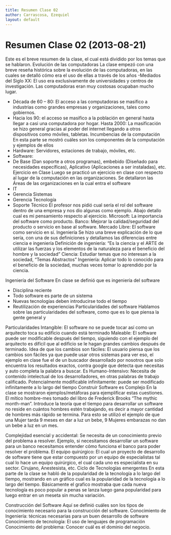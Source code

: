 ```yaml
---
title: Resumen Clase 02
author: Carrascosa, Ezequiel
layout: default
---
```


# Resumen Clase 02 (2013-08-21)

Este es el breve resumen de la clase, el cual está dividido por los temas que se hablaron.
Evolución de las computadoras
La clase empezó con una breve reseña histórica sobre la evolución de las computadoras, en las cuales se detalló cómo era el uso de ellas a través de los años
-Mediados del Siglo XX: El uso era exclusivamente de universidades y centros de investigación. Las computadoras eran muy costosas ocupaban mucho lugar.
- Década de 60 – 80: El acceso a las computadoras se masifico a industrias como grandes empresas y organizaciones, tales como gobiernos. 
- Hacia los 90: el acceso se masifico a la población en general hasta llegar a casi una computadora por hogar.
Hasta 2000: La masificación se hizo general gracias al poder del internet llegando a otros dispositivos como móviles, tabletas.
Incumbencias de la computación
En esta parte se mostró cuáles son los componentes de la computación y ejemplos de ellos
- Hardware: Servidores, estaciones de trabajo, móviles, etc.
- Software: 
- De Base (Dan soporte a otros programas), embebido (Diseñado para necesidades específicas), Aplicativo (Aplicaciones a ser instaladas), etc.
Ejercicio en Clase
Luego se practicó un ejercicio en clase con respecto al lugar de la computación en las organizaciones.
Se detallaron las Áreas de las organizaciones en la cual entra el software
- IT
- Gerencia Sistemas
- Gerencia Tecnología
- Soporte Técnico
El profesor nos pidió cual sería el rol del software dentro de una empresa y nos dio algunas como ejemplo. Abajo detallo cual es mi pensamiento respecto al  ejercicio.
Microsoft: La importancia del software como producto.
Banco: Mejorar la calidad/seguridad del producto o servicio en base al software.
Mercado Libre: El software como servicio en sí.
Ingeniería
Se hizo una breve explicación de lo que sería, con una de sus definiciones y detallamos las diferencias entre ciencia e ingeniería
Definición de ingeniería: “Es la ciencia y el ARTE de utilizar las fuerzas y los elementos de la naturaleza para el beneficio del hombre y la sociedad”
Ciencia: Estudiar temas que no interesan a la sociedad, “Temas Abstractos”
Ingeniería: Aplicar todo lo conocido para el beneficio de la sociedad, muchas veces tomar lo aprendido por la ciencia.

Ingeniería del Software
En clase se definió que es ingeniería del software
- Disciplina reciente
- Todo software es parte de un sistema
- Nuevas tecnologías deben introducirse todo el tiempo
- Reutilización de experiencias
Particularidades del software
Hablamos sobre las particularidades del software, como que es lo que piensa la gente general y 

Particularidades
Intangible: El software no se puede tocar así como un arquitecto toca su edificio cuando está terminado
Maleable: El software puede ser modificable después del tiempo, siguiendo con el ejemplo del arquitecto es difícil que al edificio se le hagan grandes cambios después de terminado.
Idea de que los cambios son fáciles: El usuario piensa que los cambios son fáciles ya que puede usar otros sistemas para ver eso, el ejemplo en clase fue el de un buscador desarrollado por nosotros que solo encuentra los resultados exactos, contra google que detecta que necesitas y auto completa la palabra a buscar.
Es Humano-Intensivo: Necesita de contenido intelectual de los desarrolladores, en otras palabras de trabajo calificado.
Potencialmente modificable infinitamente: puede ser modificado infinitamente a lo largo del tiempo
Construir Software es Complejo
En la clase se mostraron ejemplos/metáforas para ejemplificar estas cuestiones.
El mítico hombre-mes tomado del libro de Frederick Brooks “The mythic month-man”.
Introduce la teoría que el tiempo para desarrollar un software no reside en cuántos hombres estén trabajando, es decir a mayor cantidad de hombres más rápido se termina. Para esto se utilizó el ejemplo de que una Mujer tarda 9 meses en dar a luz un bebe, 9 Mujeres embarazas no dan un bebe a luz en un mes.

Complejidad esencial y accidental: Se necesita de un conocimiento previo del problema a resolver. Ejemplo, si necesitamos desarrollar un software para un banco necesitamos entender cómo funciona el banco para poder resolver el problema.
El equipo quirúrgico: El cual un proyecto de desarrollo de software tiene que estar compuesto por un equipo de especialistas tal cual lo hace un equipo quirúrgico, el cual cada uno es especialista en su sector. Cirujano, Anestesista, etc.
Ciclo de Tecnologías emergentes
En esta parte de la clase se habló de la popularidad de la tecnología a lo largo del tiempo, mostrando en un gráfico cual es la popularidad de la tecnología a lo largo del tiempo. 
Básicamente el grafico mostraba que cada nueva tecnología es poco popular a penas se lanza luego gana popularidad para luego entrar en un meseta sin mucha variación.

Construcción del Software
Aquí se definió cuáles son los tipos de conocimiento necesario para la construcción del software.
Conocimiento de Ingeniería: técnicas necesarias para un buen desarrollo de software
Conocimiento de tecnología: El uso de lenguajes de programación
Conocimiento del problema: Conocer cuál es el dominio del negocio.